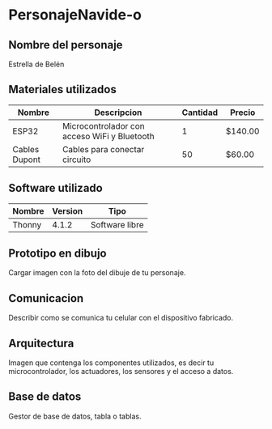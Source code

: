 # PersonajeNavide-o
## Nombre del personaje
Estrella de Belén
## Materiales utilizados
| Nombre | Descripcion | Cantidad |Precio |
|--|--|--|--|
|ESP32|Microcontrolador con acceso WiFi y Bluetooth|1|$140.00|
|Cables Dupont|Cables para conectar circuito|50|$60.00|

## Software utilizado
|Nombre|Version|Tipo|
|--|--|--|
|Thonny|4.1.2|Software libre|

## Prototipo en dibujo
Cargar imagen con la foto del dibuje de tu personaje.

## Comunicacion
Describir como se comunica tu celular con el dispositivo fabricado.

## Arquitectura
Imagen que contenga los componentes utilizados, es decir tu microcontrolador, los actuadores, los sensores y el acceso a datos.

## Base de datos 
Gestor de base de datos, tabla o tablas.
